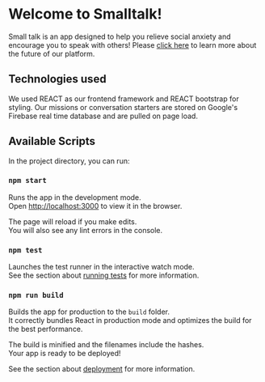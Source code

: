 # Welcome to Smalltalk! 
Small talk is an app designed to help you relieve social anxiety and encourage you to speak with others! Please [click here](https://youtu.be/Dem0obBgAW8) to learn more about the future of our platform.


## Technologies used
We used REACT as our frontend framework and REACT bootstrap for styling. Our missions or conversation starters are stored on Google's Firebase real time database and are pulled on page load.


## Available Scripts

In the project directory, you can run:

### `npm start`

Runs the app in the development mode.\
Open [http://localhost:3000](http://localhost:3000) to view it in the browser.

The page will reload if you make edits.\
You will also see any lint errors in the console.

### `npm test`

Launches the test runner in the interactive watch mode.\
See the section about [running tests](https://facebook.github.io/create-react-app/docs/running-tests) for more information.

### `npm run build`

Builds the app for production to the `build` folder.\
It correctly bundles React in production mode and optimizes the build for the best performance.

The build is minified and the filenames include the hashes.\
Your app is ready to be deployed!

See the section about [deployment](https://facebook.github.io/create-react-app/docs/deployment) for more information.


